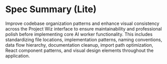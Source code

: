 # Spec Summary (Lite)

Improve codebase organization patterns and enhance visual consistency across the Project Wiz interface to ensure maintainability and professional polish before implementing core AI worker functionality. This includes standardizing file locations, implementation patterns, naming conventions, data flow hierarchy, documentation cleanup, import path optimization, React component patterns, and visual design elements throughout the application.
